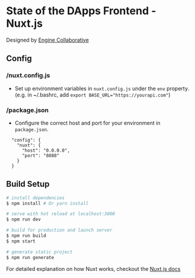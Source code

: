 # State of the DApps Frontend - Nuxt.js

Designed by [Engine Collaborative](https://www.enginecollaborative.com)

## Config

### /nuxt.config.js

- Set up environment variables in `nuxt.config.js` under the `env` property. (e.g. in ~/.bashrc, add `export BASE_URL="https://yourapi.com"`)

### /package.json

- Configure the correct host and port for your environment in `package.json`.

```
  "config": {
    "nuxt": {
      "host": "0.0.0.0",
      "port": "8080"
    }
  }
```

## Build Setup

``` bash
# install dependencies
$ npm install # Or yarn install

# serve with hot reload at localhost:3000
$ npm run dev

# build for production and launch server
$ npm run build
$ npm start

# generate static project
$ npm run generate
```

For detailed explanation on how Nuxt works, checkout the [Nuxt.js docs](https://github.com/nuxt/nuxt.js)

